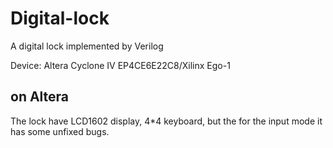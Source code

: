# Digital-lock
A digital lock implemented by Verilog

Device: Altera Cyclone IV EP4CE6E22C8/Xilinx Ego-1

## on Altera
The lock have LCD1602 display, 4*4 keyboard, but the for the input mode it has some unfixed bugs.
